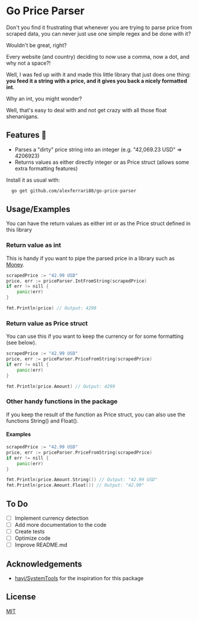 
# Go Price Parser

Don't you find it frustrating that whenever you are trying to parse price from scraped data, you can never just use one simple regex and be done with it?

Wouldn't be great, right?

Every website (and country) deciding to now use a comma, now a dot, and why not a space?!

Well, I was fed up with it and made this little library that just does one thing: **you feed it a string with a price, and it gives you back a nicely formatted int**.

Why an int, you might wonder?

Well, that's easy to deal with and not get crazy with all those float shenanigans.
## Features 🚀

- Parses a "dirty" price string into an integer (e.g. "42,069.23 USD" => 4206923)
- Returns values as either directly integer or as Price struct (allows some extra formatting features)

Install it as usual with:

```bash
  go get github.com/alexferrari88/go-price-parser
```
    
## Usage/Examples

You can have the return values as either int or as the Price struct defined in this library

### Return value as int
This is handy if you want to pipe the parsed price in a library such as [Money](https://github.com/Rhymond/go-money).
```go
scrapedPrice := "42.99 USD"
price, err := priceParser.IntFromString(scrapedPrice)
if err != nill {
    panic(err)
}

fmt.Println(price) // Output: 4299
```

### Return value as Price struct
You can use this if you want to keep the currency or for some formatting (see below).
```go
scrapedPrice := "42.99 USD"
price, err := priceParser.PriceFromString(scrapedPrice)
if err != nill {
    panic(err)
}

fmt.Println(price.Amount) // Output: 4299
```

### Other handy functions in the package
If you keep the result of the function as Price struct, you can also use the functions String() and Float().
#### Examples
```go
scrapedPrice := "42.99 USD"
price, err := priceParser.PriceFromString(scrapedPrice)
if err != nill {
    panic(err)
}

fmt.Println(price.Amount.String()) // Output: "42.99 USD"
fmt.Println(price.Amount.Float()) // Output: "42.99"
```



## To Do
- [ ]  Implement currency detection
- [ ]  Add more documentation to the code
- [ ]  Create tests
- [ ]  Optimize code
- [ ]  Improve README.md
## Acknowledgements

 - [hayj/SystemTools](https://github.com/hayj/SystemTools) for the inspiration for this package
## License

[MIT](https://choosealicense.com/licenses/mit/)

